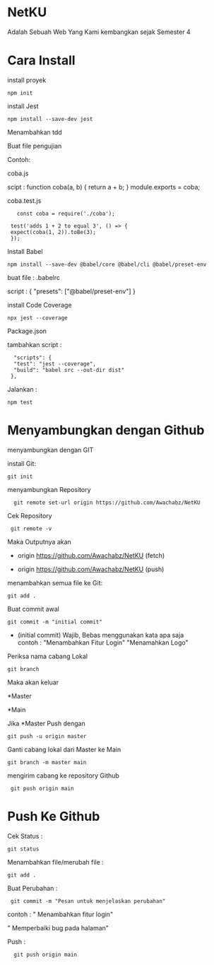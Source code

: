 # NetKU 
Adalah Sebuah Web Yang Kami kembangkan sejak Semester 4 



# Cara Install 
install proyek

    npm init 

install Jest

    npm install --save-dev jest
 


Menambahkan tdd

 Buat file pengujian

Contoh: 

coba.js 

scipt :
    function coba(a, b) {
     return a + b;
      }
      module.exports = coba;




coba.test.js

       const coba = require('./coba');

     test('adds 1 + 2 to equal 3', () => {
     expect(coba(1, 2)).toBe(3);
     });





Install Babel 

    npm install --save-dev @babel/core @babel/cli @babel/preset-env

buat file : .babelrc

script : 
   {
      "presets": ["@babel/preset-env"]
   }





install Code Coverage

    npx jest --coverage   



Package.json

tambahkan 
script : 

      "scripts": {
      "test": "jest --coverage",
      "build": "babel src --out-dir dist"  
     },



Jalankan : 

    npm test


# Menyambungkan dengan Github

menyambungkan dengan GIT

install Git:

    git init


menyambungkan Repository

      git remote set-url origin https://github.com/Awachabz/NetKU

 Cek Repository

     git remote -v

Maka Outputnya akan

-  origin  https://github.com/Awachabz/NetKU (fetch)


-  origin  https://github.com/Awachabz/NetKU (push)



menambahkan semua file ke Git:


    git add .



Buat commit awal


    git commit -m "initial commit"

* (initial commit) Wajib, Bebas menggunakan kata apa saja   
contoh : "Menambahkan Fitur Login"
         "Menamahkan Logo"


Periksa nama cabang Lokal

    git branch


Maka akan keluar 

*Master

*Main


 Jika *Master Push dengan

    git push -u origin master



Ganti cabang lokal dari Master ke Main

    git branch -m master main

mengirim cabang ke repository Github

     git push origin main


# Push Ke Github
Cek Status : 

    git status

Menambahkan file/merubah file : 

    git add .

Buat Perubahan :

     git commit -m "Pesan untuk menjelaskan perubahan"
  

contoh : 
 " Menambahkan fitur login"

 " Memperbaiki bug pada halaman"

 Push : 


      git push origin main








